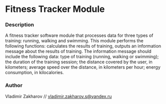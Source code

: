# Fitness Tracker Module

### Description
A fitness tracker software module that processes data for three types of training: running, walking and swimming. This module performs the following functions: calculates the results of training, outputs an information message about the results of training. The information message should include the following data: type of training (running, walking or swimming); the duration of the training session; the distance covered by the user, in kilometers; average speed over the distance, in kilometers per hour; energy consumption, in kilocalories.

### Author 
Vladimir Zakharov // vladimir.zakharov.s@yandex.ru
